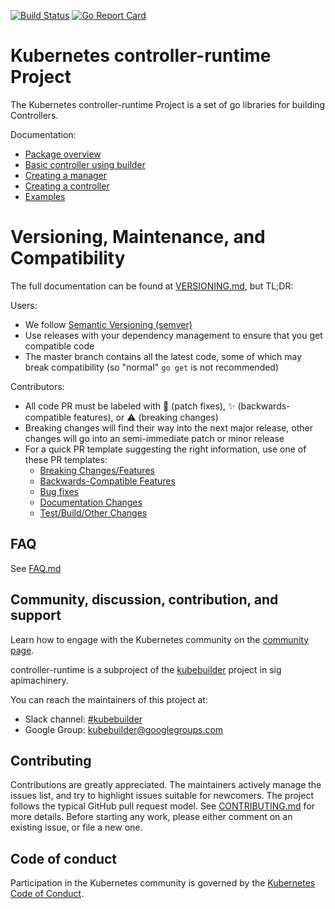[![Build Status](https://travis-ci.org/kubernetes-sigs/controller-runtime.svg?branch=master)](https://travis-ci.org/kubernetes-sigs/controller-runtime "Travis")
[![Go Report Card](https://goreportcard.com/badge/sigs.k8s.io/controller-runtime)](https://goreportcard.com/report/sigs.k8s.io/controller-runtime)

# Kubernetes controller-runtime Project

The Kubernetes controller-runtime Project is a set of go libraries for building Controllers.

Documentation:

- [Package overview](https://godoc.org/github.com/kubernetes-sigs/controller-runtime/pkg)
- [Basic controller using builder](https://godoc.org/github.com/kubernetes-sigs/controller-runtime/pkg/builder#example-Builder)
- [Creating a manager](https://godoc.org/github.com/kubernetes-sigs/controller-runtime/pkg/manager#example-New)
- [Creating a controller](https://godoc.org/github.com/kubernetes-sigs/controller-runtime/pkg/controller#example-New)
- [Examples](https://github.com/kubernetes-sigs/controller-runtime/blob/master/examples)

# Versioning, Maintenance, and Compatibility

The full documentation can be found at [VERSIONING.md](VERSIONING.md), but TL;DR:

Users:

- We follow [Semantic Versioning (semver)](https://semver.org)
- Use releases with your dependency management to ensure that you get compatible code
- The master branch contains all the latest code, some of which may break compatibility (so "normal" `go get` is not recommended)

Contributors:

- All code PR must be labeled with :bug: (patch fixes), :sparkles: (backwards-compatible features), or :warning: (breaking changes)
- Breaking changes will find their way into the next major release, other changes will go into an semi-immediate patch or minor release
- For a quick PR template suggesting the right information, use one of these PR templates:
  * [Breaking Changes/Features](/.github/PULL_REQUEST_TEMPLATE/breaking_change.md)
  * [Backwards-Compatible Features](/.github/PULL_REQUEST_TEMPLATE/compat_feature.md)
  * [Bug fixes](/.github/PULL_REQUEST_TEMPLATE/bug_fix.md)
  * [Documentation Changes](/.github/PULL_REQUEST_TEMPLATE/docs.md)
  * [Test/Build/Other Changes](/.github/PULL_REQUEST_TEMPLATE/other.md)

## FAQ

See [FAQ.md](FAQ.md)

## Community, discussion, contribution, and support

Learn how to engage with the Kubernetes community on the [community page](http://kubernetes.io/community/).

controller-runtime is a subproject of the [kubebuilder](https://github.com/kubernetes-sigs/kubebuilder) project
in sig apimachinery.

You can reach the maintainers of this project at:

- Slack channel: [#kubebuilder](http://slack.k8s.io/#kubebuilder)
- Google Group: [kubebuilder@googlegroups.com](https://groups.google.com/forum/#!forum/kubebuilder)

## Contributing
Contributions are greatly appreciated. The maintainers actively manage the issues list, and try to highlight issues suitable for newcomers.
The project follows the typical GitHub pull request model. See [CONTRIBUTING.md](CONTRIBUTING.md) for more details.
Before starting any work, please either comment on an existing issue, or file a new one.

## Code of conduct

Participation in the Kubernetes community is governed by the [Kubernetes Code of Conduct](code-of-conduct.md).



